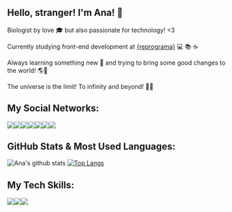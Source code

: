 ## Hello, stranger! I'm Ana! 👋 

Biologist by love :mortar_board: but also passionate for technology! <3

Currently studying front-end development at [{reprograma}](https://reprograma.com.br/) :computer: :books: :coffee: 

Always learning something new :seedling: and trying to bring some good changes to the world! :earth_americas::dart:

The universe is the limit! To infinity and beyond! :rocket::sparkles: 

## My Social Networks:

[<img src="https://img.shields.io/badge/linkedin-%230077B5.svg?&style=for-the-badge&logo=linkedin&logoColor=white" />](https://www.linkedin.com/in/anamlcl/)[<img src="https://img.shields.io/badge/medium-%2312100E.svg?&style=for-the-badge&logo=medium&logoColor=white" />](https://medium.com/anamlcl)[<img src="https://img.shields.io/badge/gmail-D14836?&style=for-the-badge&logo=gmail&logoColor=white" />](mailto:costalima.ana@gmail.com)[<img src="https://img.shields.io/badge/DEV.TO-%230A0A0A.svg?&style=for-the-badge&logo=dev-dot-to&logoColor=white" />](https://dev.to/anamlcl)[<img src="https://img.shields.io/badge/dribbble-%23EA4C89.svg?&style=for-the-badge&logo=dribbble&logoColor=white" />](https://dribbble.com/anamlcl)[<img src="https://img.shields.io/badge/codepen-%23000000.svg?&style=for-the-badge&logo=codepen&logoColor=white" />](https://codepen.io/anamlcl)[<img src="https://img.shields.io/badge/behance-%231769FF.svg?&style=for-the-badge&logo=behance&logoColor=white" />](https://www.behance.net/anamlcl)


## GitHub Stats & Most Used Languages:

![Ana's github stats](https://github-readme-stats.vercel.app/api?username=anamlcl&show_icons=true&hide=stars,issues&theme=material-palenight)
[![Top Langs](https://github-readme-stats.vercel.app/api/top-langs/?username=anamlcl&langs_count=10&layout=compact&theme=material-palenight)](https://github.com/anamlcl/github-readme-stats)


## My Tech Skills:

<img src="https://img.shields.io/badge/html5%20-%23E34F26.svg?&style=for-the-badge&logo=html5&logoColor=white" /><img src="https://img.shields.io/badge/css3%20-%231572B6.svg?&style=for-the-badge&logo=css3&logoColor=white" /><img src="https://img.shields.io/badge/javascript%20-%23323330.svg?&style=for-the-badge&logo=javascript&logoColor=%23F7DF1E" />








